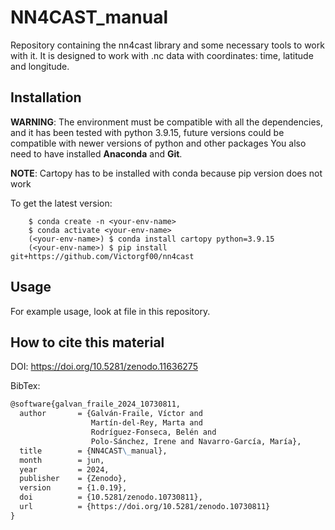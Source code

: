 # NN4CAST_manual
 Repository containing the nn4cast library and some necessary tools to work with it. It is designed to work with .nc data with coordinates: time, latitude and longitude.

## Installation
**WARNING**: The environment must be compatible with all the dependencies, and it has been tested with python 3.9.15, future versions could be compatible with newer versions of python and other packages You also need to have installed **Anaconda** and **Git**.

**NOTE**: Cartopy has to be installed with conda because pip version does not work

To get the latest version:
```console
    $ conda create -n <your-env-name>
    $ conda activate <your-env-name>
    (<your-env-name>) $ conda install cartopy python=3.9.15
    (<your-env-name>) $ pip install git+https://github.com/Victorgf00/nn4cast
```

## Usage
For example usage, look at file in this repository.


## How to cite this material

DOI: https://doi.org/10.5281/zenodo.11636275

BibTex:
```markdown
@software{galvan_fraile_2024_10730811,
  author       = {Galván-Fraile, Víctor and
                  Martín-del-Rey, Marta and
                  Rodríguez-Fonseca, Belén and
                  Polo-Sánchez, Irene and Navarro-García, María},
  title        = {NN4CAST\_manual},
  month        = jun,
  year         = 2024,
  publisher    = {Zenodo},
  version      = {1.0.19},
  doi          = {10.5281/zenodo.10730811},
  url          = {https://doi.org/10.5281/zenodo.10730811}
}
```

